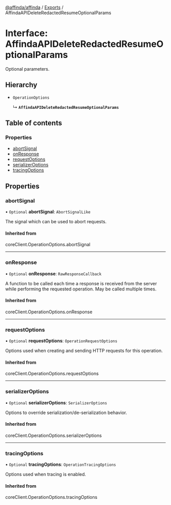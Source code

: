 [@affinda/affinda](../README.md) / [Exports](../modules.md) / AffindaAPIDeleteRedactedResumeOptionalParams

# Interface: AffindaAPIDeleteRedactedResumeOptionalParams

Optional parameters.

## Hierarchy

- `OperationOptions`

  ↳ **`AffindaAPIDeleteRedactedResumeOptionalParams`**

## Table of contents

### Properties

- [abortSignal](AffindaAPIDeleteRedactedResumeOptionalParams.md#abortsignal)
- [onResponse](AffindaAPIDeleteRedactedResumeOptionalParams.md#onresponse)
- [requestOptions](AffindaAPIDeleteRedactedResumeOptionalParams.md#requestoptions)
- [serializerOptions](AffindaAPIDeleteRedactedResumeOptionalParams.md#serializeroptions)
- [tracingOptions](AffindaAPIDeleteRedactedResumeOptionalParams.md#tracingoptions)

## Properties

### abortSignal

• `Optional` **abortSignal**: `AbortSignalLike`

The signal which can be used to abort requests.

#### Inherited from

coreClient.OperationOptions.abortSignal

___

### onResponse

• `Optional` **onResponse**: `RawResponseCallback`

A function to be called each time a response is received from the server
while performing the requested operation.
May be called multiple times.

#### Inherited from

coreClient.OperationOptions.onResponse

___

### requestOptions

• `Optional` **requestOptions**: `OperationRequestOptions`

Options used when creating and sending HTTP requests for this operation.

#### Inherited from

coreClient.OperationOptions.requestOptions

___

### serializerOptions

• `Optional` **serializerOptions**: `SerializerOptions`

Options to override serialization/de-serialization behavior.

#### Inherited from

coreClient.OperationOptions.serializerOptions

___

### tracingOptions

• `Optional` **tracingOptions**: `OperationTracingOptions`

Options used when tracing is enabled.

#### Inherited from

coreClient.OperationOptions.tracingOptions
